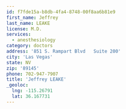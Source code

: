 ```yaml
---
id: f7fde15a-b8db-4fa4-8748-00f8aa6b81e9
first_name: Jeffrey
last_name: LEAKE
license: M.D.
services:
  - anesthesiology
category: doctors
address: '851 S. Rampart Blvd   Suite 200'
city: 'Las Vegas'
state: NV
zip: '89145'
phone: 702-947-7907
title: 'Jeffrey LEAKE'
_geoloc:
  lng: -115.26791
  lat: 36.167731
---
```

